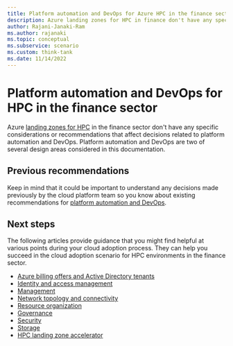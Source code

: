 ```yaml
---
title: Platform automation and DevOps for Azure HPC in the finance sector
description: Azure landing zones for HPC in finance don't have any specific considerations or recommendations that affect platform automation and DevOps decisions.
author: Rajani-Janaki-Ram
ms.author: rajanaki
ms.topic: conceptual
ms.subservice: scenario
ms.custom: think-tank
ms.date: 11/14/2022
---
```


# Platform automation and DevOps for HPC in the finance sector

 Azure [landing zones for HPC](../ready.md) in the finance sector don't have any specific considerations or recommendations that affect decisions related to platform automation and DevOps. Platform automation and DevOps are two of several design areas considered in this documentation.

## Previous recommendations

Keep in mind that it could be important to understand any decisions made previously by the cloud platform team so you know about existing recommendations for [platform automation and DevOps](../../../ready/landing-zone/design-area/platform-automation-devops.md).

## Next steps

The following articles provide guidance that you might find helpful at various points during your cloud adoption process. They can help you succeed in the cloud adoption scenario for HPC environments in the finance sector.

- [Azure billing offers and Active Directory tenants](./azure-billing-active-directory-tenant.md)
- [Identity and access management](./identity-access-management.md)
- [Management](./management.md)
- [Network topology and connectivity](./network-topology-connectivity.md)
- [Resource organization](./resource-organization.md)
- [Governance](./security-governance-compliance.md)
- [Security](./security.md)
- [Storage](./storage.md)
- [HPC landing zone accelerator](../azure-hpc-landing-zone-accelerator.md)
